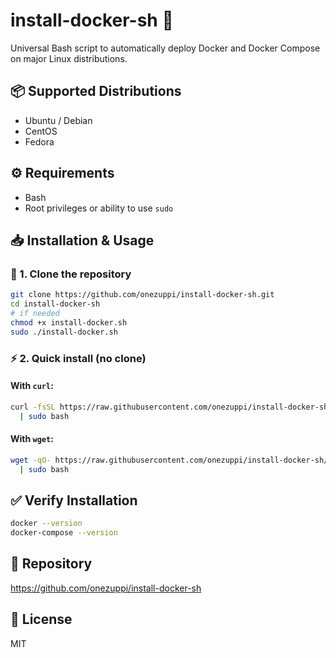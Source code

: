 # install-docker-sh 🚀

Universal Bash script to automatically deploy Docker and Docker Compose on major Linux distributions.

## 📦 Supported Distributions

- Ubuntu / Debian
- CentOS
- Fedora

## ⚙️ Requirements

- Bash
- Root privileges or ability to use `sudo`

## 📥 Installation & Usage

### 🔄 1. Clone the repository

```bash
git clone https://github.com/onezuppi/install-docker-sh.git
cd install-docker-sh
# if needed
chmod +x install-docker.sh
sudo ./install-docker.sh
```

### ⚡️ 2. Quick install (no clone)

#### With `curl`:

```bash
curl -fsSL https://raw.githubusercontent.com/onezuppi/install-docker-sh/main/install-docker.sh \
  | sudo bash
```

#### With `wget`:

```bash
wget -qO- https://raw.githubusercontent.com/onezuppi/install-docker-sh/main/install-docker.sh \
  | sudo bash
```

## ✅ Verify Installation

```bash
docker --version
docker-compose --version
```

## 🔗 Repository

https://github.com/onezuppi/install-docker-sh

## 📄 License

MIT  

